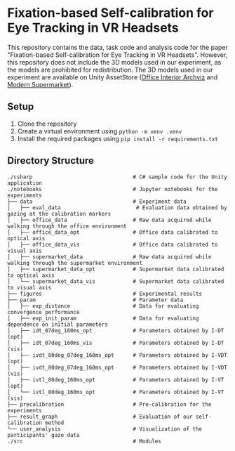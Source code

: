# Fixation-based Self-calibration for Eye Tracking in VR Headsets
This repository contains the data, task code and analysis code for the paper "Fixation-based Self-calibration for Eye Tracking in VR Headsets".
However, this repository does not include the 3D models used in our experiment, as the models are prohibited for redistribution.
The 3D models used in our experiment are available
on Unity AssetStore ([Office Interior Archviz](https://assetstore.unity.com/packages/3d/environments/urban/office-interior-archviz-155701)
and [Modern Supermarket](https://assetstore.unity.com/packages/3d/environments/modern-supermarket-186122)).

## Setup
1. Clone the repository
2. Create a virtual environment using `python -m venv .venv`
3. Install the required packages using `pip install -r requirements.txt`

## Directory Structure
```text
./csharp                                # C# sample code for the Unity application
./notebooks                             # Jupyter notebooks for the experiments
├── data                                # Experiment data
│   ├── eval_data                        # Evaluation data obtained by gazing at the calibration markers
│   ├── office_data                     # Raw data acquired while walking through the office environment
│   ├── office_data_opt                 # Office data calibrated to optical axis
│   ├── office_data_vis                 # Office data calibrated to visual axis
│   ├── supermarket_data                # Raw data acquired while walking through the supermarket environment
│   ├── supermarket_data_opt            # Supermarket data calibrated to optical axis
│   └── supermarket_data_vis            # Supermarket data calibrated to visual axis
├── figures                             # Experimental results
├── param                               # Parameter data
│   ├── exp_distance                    # Data for evaluating convergence performance
│   ├── exp_init_param                  # Data for evaluating dependence on initial parameters
│   ├── idt_07deg_160ms_opt             # Parameters obtained by I-DT (opt)
│   ├── idt_07deg_160ms_vis             # Parameters obtained by I-DT (vis)
│   ├── ivdt_80deg_07deg_160ms_opt      # Parameters obtained by I-VDT (opt)
│   ├── ivdt_80deg_07deg_160ms_opt      # Parameters obtained by I-VDT (vis)
│   ├── ivtl_80deg_160ms_opt            # Parameters obtained by I-VT (opt)
│   └── ivtl_80deg_160ms_opt            # Parameters obtained by I-VT (vis)
├── precalibration                      # Pre-calibration for the experiments
├── result_graph                        # Evaluation of our self-calibration method
└── user_analysis                       # Visualization of the participants' gaze data
./src                                   # Modules
```
